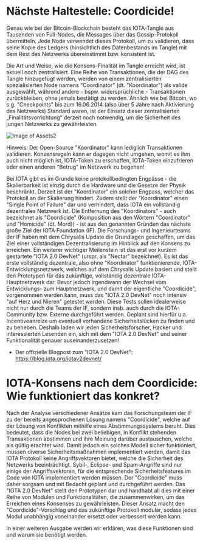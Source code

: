 <!--
---article_info
title: Nächste Haltestelle: Coordicide!
author: [author_1]
reviews: [CrashOverride, ruegenlord]
---
-->

# Nächste Haltestelle: Coordicide!

Genau wie bei der Bitcoin-Blockchain besteht das IOTA-Tangle aus Tausenden von Full-Nodes, die Messages über das Gossip-Protokoll übermitteln. Jede Node verwendet dieses Protokoll, um zu validieren, dass seine Kopie des Ledgers (hinsichtlich des Datenbestands im Tangle) mit dem Rest des Netzwerks übereinstimmt bzw. konsistent ist. 

Die Art und Weise, wie die Konsens-Finalität im Tangle erreicht wird, ist aktuell noch zentralisiert. Eine Reihe von Transaktionen, die der DAG des Tangle hinzugefügt werden, werden von einem zentralisierten spezialisierten Node namens "Coordinator" (dt. "Koordinator") als valide ausgewählt, während andere - bspw. widersprüchliche - Transaktionen zurückbleiben, ohne jemals bestätigt zu werden. Ähnlich wie bei Bitcoin, wo s.g. "Checkpoints" bis zum 16.06.2014 (also über 5 Jahre nach Aktivierung des Netzwerks) Standard waren, ist der Einsatz dieser zentralisierten „Finalitätsvorrichtung“ derzeit noch notwendig, um die Sicherheit des jungen Netzwerks zu gewährleisten. 

![Image of Assets2](https://iota-einsteiger-guide.de/media/images/milestones.gif)

Hinweis: Der Open-Source "Koordinator" kann lediglich Transaktionen validieren. Konsensregeln kann er dagegen nicht umgehen, womit es ihm auch nicht möglich ist, IOTA-Token zu erschaffen, IOTA-Token einzufrieren oder einen anderen "Betrug" im Netzwerk zu begehen!

Bei IOTA gibt es im Grunde keine protokollbedingten Engpässe - die Skalierbarkeit ist einzig durch die Hardware und die Gesetze der Physik beschränkt. Derzeit ist der "Koordinator" ein solcher Engpass, welcher das Protokoll an der Skalierung hindert. Zudem stellt der "Koordinator" einen "Single Point of Failure" dar und verhindert, dass IOTA ein vollständig dezentrales Netzwerk ist. 
Die Entfernung des "Koordinators" - auch bezeichnet als "Coordicide" (Komposition aus den Wörtern "Coordinator" und "Homicide" (dt. Mord)) - ist aus den genannten Gründen das nächste große Ziel der IOTA Foundation (IF). Die Forschungs- und Ingenieurteams der IF haben mit dem Chrysalis Update die Grundlagen geschaffen, um das Ziel einer vollständigen Dezentralisierung im Hinblick auf den Konsens zu erreichen.
Ein weiterer wichtiger Meilenstein ist das erst vor kurzem gestartete "IOTA 2.0 DevNet" (urspr. als "Nectar" bezeichnet). Es ist das erste vollständig dezentrale, also ohne "Koordinator" funktionierende, IOTA-Entwicklungsnetzwerk, welches auf dem Chrysalis Update basiert und stellt den Prototypen für das zukünftige, vollständig dezentrale IOTA-Hauptnetzwerk dar.
Bevor jedoch irgendwann der Wechsel vom Entwicklungs- zum Hauptnetzwerk, und damit der eigentliche "Coordicide", vorgenommen werden kann, muss das "IOTA 2.0 DevNet" noch intensiv "auf Herz und Nieren" getestet werden. Diese Tests sollen idealerweise nicht nur durch die Teams der IF, sondern insb. auch durch die IOTA-Community bzw. Externe durchgeführt werden. Geplant sind hierfür u.a. Incentiveanreize um eventuell vorhandene Sicherheitslücken zu finden und zu beheben. Deshalb laden wir jeden Sicherheitsforscher, Hacker und interessierten Lesenden ein, sich mit dem "IOTA 2.0 DevNet" und seiner Funktionalität genauer auseinanderzusetzen!

- Der offizielle Blogpost zum "IOTA 2.0 DevNet": https://blog.iota.org/iotav2devnet/

# IOTA-Konsens nach dem Coordicide: Wie funktioniert das konkret?
Nach der Analyse verschiedener Ansätze kam das Forschungsteam der IF zu der bereits angesprochenen Lösung namens "Coordicide", welche auf der Lösung von Konflikten mithilfe eines Abstimmungssystems beruht. Dies bedeutet, dass die Nodes bei zwei beliebigen, in Konflikt stehenden Transaktionen abstimmen und ihre Meinung darüber austauschen, welche als gültig erachtet wird. Damit jedoch ein solches Modell sicher funktioniert, müssen diverse Sicherheitsmaßnahmen implementiert werden, damit das IOTA Protokoll keine Angriffsvektoren bietet, welche die Sicherheit des Netzwerks beeinträchtigt. Sybil-, Eclipse- und Spam-Angriffe sind nur einige der Angriffsvektoren, für die entsprechende Sicherheitsfeatures im Code von IOTA implementiert werden müssen. Der "Coordicide" muss daher sorgsam und mit Bedacht geplant und durchgeführt werden. Das "IOTA 2.0 DevNet" stellt den Prototypen dar und handhabt all dies mit einer Reihe von Modulen und Funktionalitäten, die zusammenwirken, um das Erreichen eines Konsenses zu gewährleisten. Dieser Ansatz macht den "Coordicide"-Vorschlag und das zukünftige Protokoll modular, sodass jedes Modul unabhängig voneinander ersetzt oder verbessert werden kann. 

In einer weiteren Ausgabe werden wir erklären, was diese Funktionen sind und warum sie benötigt werden.
